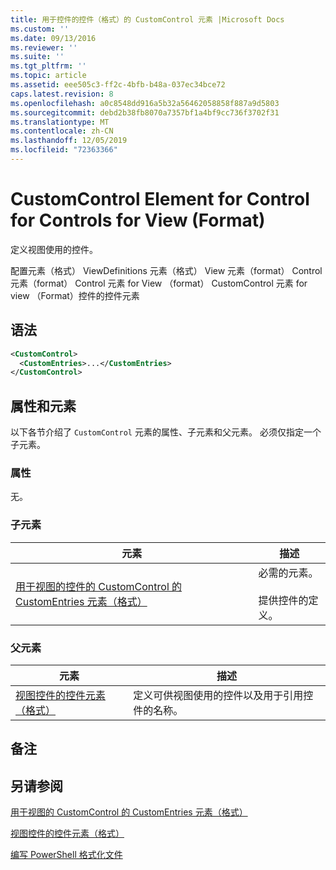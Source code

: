 ```yaml
---
title: 用于控件的控件（格式）的 CustomControl 元素 |Microsoft Docs
ms.custom: ''
ms.date: 09/13/2016
ms.reviewer: ''
ms.suite: ''
ms.tgt_pltfrm: ''
ms.topic: article
ms.assetid: eee505c3-ff2c-4bfb-b48a-037ec34bce72
caps.latest.revision: 8
ms.openlocfilehash: a0c8548dd916a5b32a56462058858f887a9d5803
ms.sourcegitcommit: debd2b38fb8070a7357bf1a4bf9cc736f3702f31
ms.translationtype: MT
ms.contentlocale: zh-CN
ms.lasthandoff: 12/05/2019
ms.locfileid: "72363366"
---
```

# <a name="customcontrol-element-for-control-for-controls-for-view-format"></a>CustomControl Element for Control for Controls for View (Format)

定义视图使用的控件。

配置元素（格式） ViewDefinitions 元素（格式） View 元素（format） Control 元素（format） Control 元素 for View （format） CustomControl 元素 for view （Format）控件的控件元素

## <a name="syntax"></a>语法

```xml
<CustomControl>
  <CustomEntries>...</CustomEntries>
</CustomControl>
```

## <a name="attributes-and-elements"></a>属性和元素

以下各节介绍了 `CustomControl` 元素的属性、子元素和父元素。 必须仅指定一个子元素。

### <a name="attributes"></a>属性

无。

### <a name="child-elements"></a>子元素

|元素|描述|
|-------------|-----------------|
|[用于视图的控件的 CustomControl 的 CustomEntries 元素（格式）](./customentries-element-for-customcontrol-for-controls-for-view-format.md)|必需的元素。<br /><br /> 提供控件的定义。|

### <a name="parent-elements"></a>父元素

|元素|描述|
|-------------|-----------------|
|[视图控件的控件元素（格式）](./control-element-for-controls-for-view-format.md)|定义可供视图使用的控件以及用于引用控件的名称。|

## <a name="remarks"></a>备注

## <a name="see-also"></a>另请参阅

[用于视图的 CustomControl 的 CustomEntries 元素（格式）](./customentries-element-for-customcontrol-for-controls-for-configuration-format.md)

[视图控件的控件元素（格式）](./control-element-for-controls-for-view-format.md)

[编写 PowerShell 格式化文件](./writing-a-powershell-formatting-file.md)
